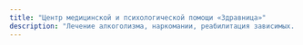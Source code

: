 ```yaml
---
title: "Центр медицинской и психологической помощи «Здравница»"
description: "Лечение алкоголизма, наркомании, реабилитация зависимых. Анонимно и бесплатно. 24/7"
---
```


